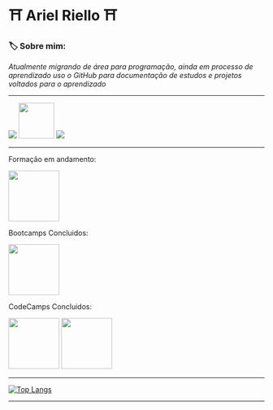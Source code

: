 # ⛩️ Ariel Riello ⛩️ 

### 🏷️ Sobre mim:

*Atualmente migrando de área para programação, ainda em processo de aprendizado uso o GitHub para documentação de estudos e projetos voltados para o aprendizado*

---


[<img src="https://img.shields.io/badge/LinkedIn-0077B5?style=for-the-badge&logo=linkedin&logoColor=white">](https://www.linkedin.com/in/ariel-gustavo-frutuoso-riello-962217266/)
[<img src="https://hermes.digitalinnovation.one/assets/diome/logo-full.svg" width="70">](https://web.dio.me/users/riello_programmer?tab=skills)
<a href="mailto:riello.programmer@gmail.com">
  <img src="https://img.shields.io/badge/Gmail-D14836?style=for-the-badge&logo=gmail&logoColor=white"/>
</a>

---

Formação em andamento:

<img src="https://hermes.dio.me/tracks/cover/ac0e208f-9ab9-471d-84ae-0107cfd2156a.png" width="100"> 


Bootcamps Concluidos:

<img src="https://hermes.dio.me/tracks/cover/e91564c7-95fb-430a-a60c-0658f5843a72.png" width="100">

CodeCamps Concluidos:

<img src="https://hermes.dio.me/tracks/cover/fc9a4581-3a4d-48e8-91c1-65311d0e8709.png" width="100">
<img src="https://hermes.dio.me/tracks/cover/74817439-ef63-4619-9b46-736d314cae26.png" width="100">

---

<div style="width: 200px;">
  <a href="https://github.com/ArielRiello/github-readme-stats">
    <img src="https://github-readme-stats.vercel.app/api/top-langs/?username=ArielRiello&langs_count=8" alt="Top Langs" />
  </a>
</div>

---
